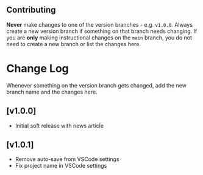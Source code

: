 ## Contributing

**Never** make changes to one of the version branches - e.g. `v1.0.0`. Always create a new version branch if something on that branch needs changing. If you are **only** making instructional changes on the `main` branch, you do not need to create a new branch or list the changes here.

# Change Log

Whenever something on the version branch gets changed, add the new branch name and the changes here.

## [v1.0.0]

- Initial soft release with news article

## [v1.0.1]

- Remove auto-save from VSCode settings
- Fix project name in VSCode settings